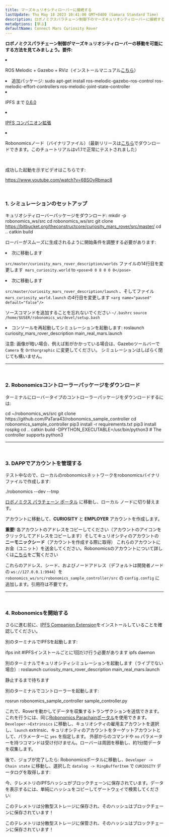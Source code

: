 ```yaml
---
title: マーズキュリオシティローバーに接続する
lastUpdate: Thu May 18 2023 10:41:00 GMT+0400 (Samara Standard Time)
description: ロボノミクスパラチェーン制御下のマーズキュリオシティローバーに接続する。
metaOptions: [学ぶ]
defaultName: Connect Mars Curiosity Rover
---
```


**ロボノミクスパラチェーン制御がマーズキュリオシティローバーの移動を可能にする方法を見てみましょう。要件:**

<List>

<li class="flex">

ROS Melodic + Gazebo + RViz（インストールマニュアル[こちら](http://wiki.ros.org/melodic/インストール)）

</li>


<li>追加パッケージ:

<LessonCodeWrapper language="bash" codeClass="big-code">
  sudo apt-get install ros-melodic-gazebo-ros-control ros-melodic-effort-controllers ros-melodic-joint-state-controller
</LessonCodeWrapper>

</li>

<li class="flex">

IPFS まで [0.6.0](https://dist.ipfs.io/go-ipfs/v0.6.0/go-ipfs_v0.6.0_linux-386.tar.gz)

</li>

<li class="flex">

[IPFS コンパニオン拡張](https://github.com/ipfs/ipfs-companion)

</li>

<li class="flex">

Robonomicsノード（バイナリファイル）（最新リリースは[こちら](https://github.com/airalab/robonomics/releases)でダウンロードできます。このチュートリアルはv1.1で正常にテストされました）

</li>

</List>

<br/>

成功した起動を示すビデオはこちらです:

https://www.youtube.com/watch?v=6BSOyRbmac8


<br/>

### 1. シミュレーションのセットアップ

キュリオシティローバーパッケージをダウンロード:
<LessonCodeWrapper language="bash">
  mkdir -p robonomics_ws/src
  cd robonomics_ws/src
  git clone https://bitbucket.org/theconstructcore/curiosity_mars_rover/src/master/
  cd ..
  catkin build
</LessonCodeWrapper>

ローバーがスムーズに生成されるように開始条件を調整する必要があります:

<List>

<li>次に移動します

`src/master/curiosity_mars_rover_description/worlds` ファイルの14行目を変更します` mars_curiosity.world` to 
`<pose>0 0 8 0 0 0</pose>`

</li>

<li>次に移動します

`src/master/curiosity_mars_rover_description/launch` 、そしてファイル `mars_curiosity_world.launch` の4行目を変更します 
`<arg name="paused" default="false"/>`

ソースコマンドを追加することを忘れないでください `~/.bashrc`
`source /home/$USER/robonomics_ws/devel/setup.bash`

</li>

<li> コンソールを再起動してシミュレーションを起動します:

<LessonCodeWrapper language="bash" codeClass="long-code">
  roslaunch curiosity_mars_rover_description main_real_mars.launch
</LessonCodeWrapper>

<LessonImages imageClasses="mb" src="connect-mars-curiosity-rover/rover.jpg" alt="Mars rover"/>

</li>

</List>

注意: 画像が暗い場合、例えば影がかかっている場合は、Gazeboツールバーで `Camera` を `Orthorgraphic` に変更してください。
シミュレーションはしばらく閉じても構いません。

------------

<br/>

### 2. Robonomicsコントローラーパッケージをダウンロード
ターミナルにローバータイプのコントローラーパッケージをダウンロードするには:

<LessonCodeWrapper language="bash" codeClass="long-code">
cd ~/robonomics_ws/src
git clone https://github.com/PaTara43/robonomics_sample_controller
cd robonomics_sample_controller
pip3 install -r requirements.txt
pip3 install rospkg
cd ..
catkin build -DPYTHON_EXECUTABLE=/usr/bin/python3 # The controller supports python3
</LessonCodeWrapper>


------------

<br/>

### 3. DAPPでアカウントを管理する
テスト中なので、ローカルのrobonomicsネットワークをrobonomicsバイナリファイルで作成します:

<LessonCodeWrapper language="bash">
  ./robonomics --dev --tmp
</LessonCodeWrapper>

<LessonImages imageClasses="mb" src="connect-mars-curiosity-rover/robonomics.jpg" alt="実行ning node"/>


[ロボノミクス パラチェーン ポータル](https://polkadot.js.org/apps/?rpc=wss%3A%2F%2Fkusama.rpc.robonomics.network%2F#/) に移動し、ローカル ノードに切り替えます。


<LessonImages imageClasses="mb" src="connect-mars-curiosity-rover/local_node.jpg" alt="Local node"/>


アカウントに移動して、**CURIOSITY** と **EMPLOYER** アカウントを作成します。

**重要**! 各アカウントのアドレスをコピーしてください（アカウントのアイコンをクリックしてアドレスをコピーします）そしてキュリオシティのアカウントの **ニーモニックシード**（アカウントを作成する際に取得）
これらのアカウントにお金（ユニット）を送金してください。Robonomicsのアカウントについて詳しくは[こちら](https://wiki.robonomics.network/docs/en/create-account-in-dapp/)をご覧ください

<LessonImages imageClasses="mb" src="connect-mars-curiosity-rover/account_creation.jpg" alt="Account creation"/>


これらのアドレス、シード、およびノードアドレス（デフォルトは開発者ノードの `ws://127.0.0.1:9944`）を `robonomics_ws/src/robonomics_sample_controller/src` の `config.config` に追加します。引用符は不要です。

------------

<br/>

### 4. Robonomicsを開始する

さらに進む前に、[IPFS Companion Extension](https://github.com/ipfs/ipfs-companion)をインストールしていることを確認してください。

別のターミナルでIPFSを起動します:

<LessonCodeWrapper language="bash" codeClass="long-code">
ifps init #IPFSインストールごとに1回だけ行う必要があります
ipfs daemon
</LessonCodeWrapper>

別のターミナルでキュリオシティシミュレーションを起動します（ライブでない場合）:
<LessonCodeWrapper language="bash" codeClass="long-code">
roslaunch curiosity_mars_rover_description main_real_mars.launch
</LessonCodeWrapper>

静止するまで待ちます

別のターミナルでコントローラーを起動します:

<LessonCodeWrapper language="bash" codeClass="long-code">
rosrun robonomics_sample_controller sample_controller.py
</LessonCodeWrapper>

<LessonImages imageClasses="mb" src="connect-mars-curiosity-rover/controller.jpg" alt="Controller"/>

これで、Roverを動かしてデータを収集するトランザクションを送信できます。これを行うには、同じ[Robonomics Parachainポータル](https://polkadot.js.org/apps/?rpc=wss%3A%2F%2Fkusama.rpc.robonomics.network%2F#/)を使用できます。
`Developer->Extrinsics` に移動し、キュリオシティの雇用主アカウントを選択し、`launch` extrinsic、キュリオシティのアカウントをターゲットアカウントとして、パラメーターに `yes` を指定します。
外部からのコマンドや `no` パラメーターを持つコマンドは受け付けません。ローバーは周囲を移動し、約1分間データを収集します。

<LessonImages imageClasses="mb" src="connect-mars-curiosity-rover/extrinsic.jpg" alt="Extrinsic"/>

後で、ジョブが完了したら:
Robonomicsポータルに移動し、`Developer -> Chain state` に移動し、選択した `datalog -> RingBufferItem` で `CURIOSITY` データログを取得します:

<LessonImages imageClasses="mb" src="connect-mars-curiosity-rover/job_done.jpg" alt="Job done"/>


今、テレメトリのIPFSハッシュがブロックチェーンに保存されています。データを表示するには、単純にハッシュをコピーしてゲートウェイで検索してください: 

<LessonImages imageClasses="mb" src="connect-mars-curiosity-rover/datalog.jpg" alt="Datalog"/>


このテレメトリは分散型ストレージに保存され、そのハッシュはブロックチェーンに保存されています！

<LessonImages imageClasses="mb" src="connect-mars-curiosity-rover/data_in_ipfs.jpg" alt="Data in IPFS"/>


このテレメトリは分散型ストレージに保管され、そのハッシュはブロックチェーンに保存されています！
